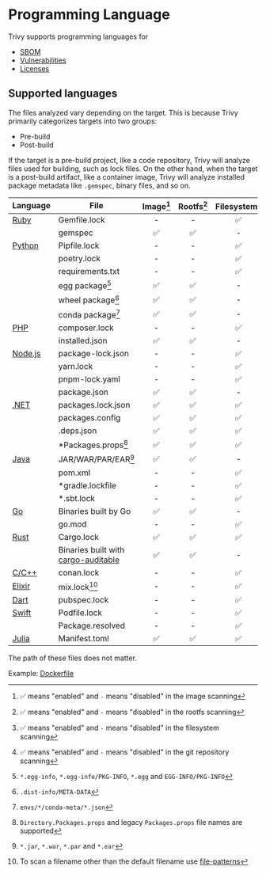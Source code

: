 # Programming Language

Trivy supports programming languages for 

- [SBOM][sbom]
- [Vulnerabilities][vuln]
- [Licenses][license]

## Supported languages
The files analyzed vary depending on the target.
This is because Trivy primarily categorizes targets into two groups:

- Pre-build
- Post-build

If the target is a pre-build project, like a code repository, Trivy will analyze files used for building, such as lock files.
On the other hand, when the target is a post-build artifact, like a container image, Trivy will analyze installed package metadata like `.gemspec`, binary files, and so on.

| Language             | File                                                                                       | Image[^5] | Rootfs[^6] | Filesystem[^7] | Repository[^8] |
|----------------------|--------------------------------------------------------------------------------------------|:---------:|:----------:|:--------------:|:--------------:|
| [Ruby](ruby.md)      | Gemfile.lock                                                                               |     -     |     -      |       ✅        |       ✅        |
|                      | gemspec                                                                                    |     ✅     |     ✅      |       -        |       -        |
| [Python](python.md)  | Pipfile.lock                                                                               |     -     |     -      |       ✅        |       ✅        |
|                      | poetry.lock                                                                                |     -     |     -      |       ✅        |       ✅        |
|                      | requirements.txt                                                                           |     -     |     -      |       ✅        |       ✅        |
|                      | egg package[^1]                                                                            |     ✅     |     ✅      |       -        |       -        |
|                      | wheel package[^2]                                                                          |     ✅     |     ✅      |       -        |       -        |
|                      | conda package[^3]                                                                          |     ✅     |     ✅      |       -        |       -        |
| [PHP](php.md)        | composer.lock                                                                              |     -     |     -      |       ✅        |       ✅        |
|                      | installed.json                                                                             |     ✅     |     ✅      |       -        |       -        |
| [Node.js](nodejs.md) | package-lock.json                                                                          |     -     |     -      |       ✅        |       ✅        |
|                      | yarn.lock                                                                                  |     -     |     -      |       ✅        |       ✅        |
|                      | pnpm-lock.yaml                                                                             |     -     |     -      |       ✅        |       ✅        |
|                      | package.json                                                                               |     ✅     |     ✅      |       -        |       -        |
| [.NET](dotnet.md)    | packages.lock.json                                                                         |     ✅     |     ✅      |       ✅        |       ✅        |
|                      | packages.config                                                                            |     ✅     |     ✅      |       ✅        |       ✅        |
|                      | .deps.json                                                                                 |     ✅     |     ✅      |       ✅        |       ✅        |
|                      | *Packages.props[^11]                                                                       |     ✅     |     ✅      |       ✅        |       ✅        |
| [Java](java.md)      | JAR/WAR/PAR/EAR[^4]                                                                        |     ✅     |     ✅      |       -        |       -        |
|                      | pom.xml                                                                                    |     -     |     -      |       ✅        |       ✅        |
|                      | *gradle.lockfile                                                                           |     -     |     -      |       ✅        |       ✅        |
|                      | *.sbt.lock                                                                                 |     -     |     -      |       ✅        |       ✅        |
| [Go](golang.md)      | Binaries built by Go                                                                       |     ✅     |     ✅      |       -        |       -        |
|                      | go.mod                                                                                     |     -     |     -      |       ✅        |       ✅        |
| [Rust](rust.md)      | Cargo.lock                                                                                 |     ✅     |     ✅      |       ✅        |       ✅        |
|                      | Binaries built with [cargo-auditable](https://github.com/rust-secure-code/cargo-auditable) |     ✅     |     ✅      |       -        |       -        |
| [C/C++](c.md)        | conan.lock                                                                                 |     -     |     -      |       ✅        |       ✅        |
| [Elixir](elixir.md)  | mix.lock[^10]                                                                              |     -     |     -      |       ✅        |       ✅        |
| [Dart](dart.md)      | pubspec.lock                                                                               |     -     |     -      |       ✅        |       ✅        |
| [Swift](swift.md)    | Podfile.lock                                                                               |     -     |     -      |       ✅        |       ✅        |
|                      | Package.resolved                                                                           |     -     |     -      |       ✅        |       ✅        |
| [Julia](julia.md)    | Manifest.toml                                                                              |     ✅     |     ✅      |       ✅        |       ✅        |

The path of these files does not matter.

Example: [Dockerfile](https://github.com/aquasecurity/trivy-ci-test/blob/main/Dockerfile)

[sbom]: ../../supply-chain/sbom.md
[vuln]: ../../scanner/vulnerability.md
[license]: ../../scanner/license.md

[^1]: `*.egg-info`, `*.egg-info/PKG-INFO`, `*.egg` and `EGG-INFO/PKG-INFO`
[^2]: `.dist-info/META-DATA`
[^3]: `envs/*/conda-meta/*.json`
[^4]: `*.jar`, `*.war`, `*.par` and `*.ear`
[^5]: ✅ means "enabled" and `-` means "disabled" in the image scanning
[^6]: ✅ means "enabled" and `-` means "disabled" in the rootfs scanning
[^7]: ✅ means "enabled" and `-` means "disabled" in the filesystem scanning
[^8]: ✅ means "enabled" and `-` means "disabled" in the git repository scanning
[^9]: ✅ means that Trivy detects line numbers where each dependency is declared in the scanned file. Only supported in [json](../../configuration/reporting.md#json) and [sarif](../../configuration/reporting.md#sarif) formats. SARIF uses `startline == 1 and endline == 1` for unsupported file types
[^10]: To scan a filename other than the default filename use [file-patterns](../../configuration/skipping.md#file-patterns)
[^11]: `Directory.Packages.props` and  legacy `Packages.props` file names are supported
